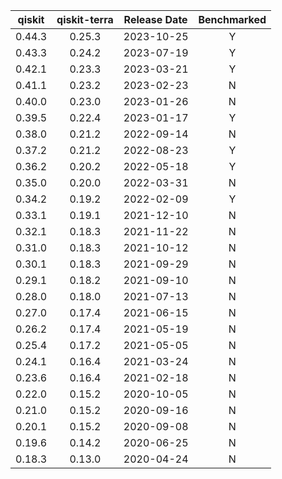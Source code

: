 | qiskit                     | qiskit-terra | Release Date | Benchmarked |
|:--------------------------:|:------------:|:------------:|:-----------:|
| 0.44.3                     | 0.25.3       | 2023-10-25   | Y           |
| 0.43.3                     | 0.24.2       | 2023-07-19   | Y           |
| 0.42.1                     | 0.23.3       | 2023-03-21   | Y           |
| 0.41.1                     | 0.23.2       | 2023-02-23   | N           |
| 0.40.0                     | 0.23.0       | 2023-01-26   | N           |
| 0.39.5                     | 0.22.4       | 2023-01-17   | Y           |
| 0.38.0                     | 0.21.2       | 2022-09-14   | N           |
| 0.37.2                     | 0.21.2       | 2022-08-23   | Y           |
| 0.36.2                     | 0.20.2       | 2022-05-18   | Y           |
| 0.35.0                     | 0.20.0       | 2022-03-31   | N           |
| 0.34.2                     | 0.19.2       | 2022-02-09   | Y           |
| 0.33.1                     | 0.19.1       | 2021-12-10   | N           |
| 0.32.1                     | 0.18.3       | 2021-11-22   | N           |
| 0.31.0                     | 0.18.3       | 2021-10-12   | N           |
| 0.30.1                     | 0.18.3       | 2021-09-29   | N           |
| 0.29.1                     | 0.18.2       | 2021-09-10   | N           |
| 0.28.0                     | 0.18.0       | 2021-07-13   | N           |
| 0.27.0                     | 0.17.4       | 2021-06-15   | N           |
| 0.26.2                     | 0.17.4       | 2021-05-19   | N           |
| 0.25.4                     | 0.17.2       | 2021-05-05   | N           |
| 0.24.1                     | 0.16.4       | 2021-03-24   | N           |
| 0.23.6                     | 0.16.4       | 2021-02-18   | N           |
| 0.22.0                     | 0.15.2       | 2020-10-05   | N           |
| 0.21.0                     | 0.15.2       | 2020-09-16   | N           |
| 0.20.1                     | 0.15.2       | 2020-09-08   | N           |
| 0.19.6                     | 0.14.2       | 2020-06-25   | N           |
| 0.18.3                     | 0.13.0       | 2020-04-24   | N           |